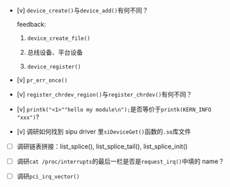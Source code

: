 * [v] `device_create()`与`device_add()`有何不同？

    feedback:

    1. `device_create_file()`

    1. 总线设备、平台设备

    1. `device_register()`

* [v] `pr_err_once()`

* [v] `register_chrdev_region()`与`register_chrdev()`有何不同？

* [v] `printk("<1>""hello my module\n");`是否等价于`printk(KERN_INFO "xxx")`?

* [v] 调研如何找到 sipu driver 里`siDeviceGet()`函数的`.so`库文件

* [ ] 调研链表拼接：list_splice(), list_splice_tail(), list_splice_init()

* [ ] 调研`cat /proc/interrupts`的最后一栏是否是`request_irq()`中填的 name？

* [ ] 调研`pci_irq_vector()`
